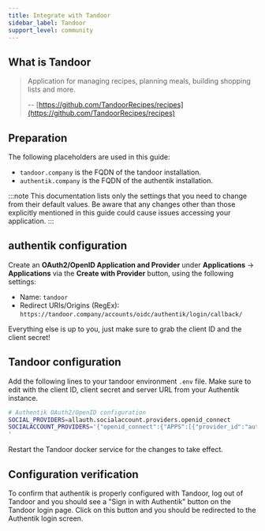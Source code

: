 ```yaml
---
title: Integrate with Tandoor
sidebar_label: Tandoor
support_level: community
---
```


## What is Tandoor

> Application for managing recipes, planning meals, building shopping lists and more.
>
> -- [https://github.com/TandoorRecipes/recipes](https://github.com/TandoorRecipes/recipes)

## Preparation

The following placeholders are used in this guide:

- `tandoor.company` is the FQDN of the tandoor installation.
- `authentik.company` is the FQDN of the authentik installation.

:::note
This documentation lists only the settings that you need to change from their default values. Be aware that any changes other than those explicitly mentioned in this guide could cause issues accessing your application.
:::

## authentik configuration

Create an **OAuth2/OpenID Application and Provider** under **Applications** -> **Applications** via the **Create with Provider** button, using the following settings:

- Name: `tandoor`
- Redirect URIs/Origins (RegEx): `https://tandoor.company/accounts/oidc/authentik/login/callback/`

Everything else is up to you, just make sure to grab the client ID and the client secret!

## Tandoor configuration

Add the following lines to your tandoor environment `.env` file. Make sure to edit with the client ID, client secret and server URL from your Authentik instance.

```sh
# Authentik OAuth2/OpenID configuration
SOCIAL_PROVIDERS=allauth.socialaccount.providers.openid_connect
SOCIALACCOUNT_PROVIDERS='{"openid_connect":{"APPS":[{"provider_id":"authentik","name":"Authentik","client_id":"<Client ID from Authentik>","secret":"<Client Secret from Authentik>","settings":{"server_url":"https://authentik.company/application/o/tandoor/.well-known/openid-configuration"}}]}}
'
```

Restart the Tandoor docker service for the changes to take effect.

## Configuration verification

To confirm that authentik is properly configured with Tandoor, log out of Tandoor and you should see a "Sign in with Authentik" button on the Tandoor login page. Click on this button and you should be redirected to the Authentik login screen.
